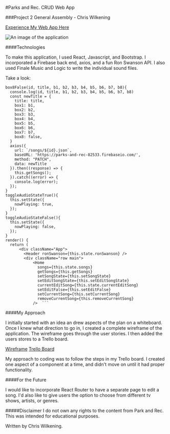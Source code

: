 #Parks and Rec. CRUD Web App

###Project 2 General Assembly - Chris Wilkening

[Experience My Web App Here](https://build-uyopztecnr.now.sh)

![An image of the application](http://i.imgur.com/GFYKAAP.png)

####Technologies

To make this application, I used React, Javascript, and Bootstrap. I incorporated a Firebase back end, axios, and a fun Ron Swanson API. I also used Finale Music and Logic to write the individual sound files.

Take a look:

    box8False(id, title, b1, b2, b3, b4, b5, b6, b7, b8){
      console.log(id, title, b1, b2, b3, b4, b5, b6, b7, b8)
      const newTitle = {
        title: title,
        box1: b1,
        box2: b2,
        box3: b3,
        box4: b4,
        box5: b5,
        box6: b6,
        box7: b7,
        box8: false,
      }
      axios({
        url: `/songs/${id}.json`,
        baseURL: 'https://parks-and-rec-82533.firebaseio.com/',
        method: "PATCH",
        data: newTitle
      }).then((response) => {
        this.getSongs();
      }).catch((error) => {
        console.log(error);
      });
    }  
    toggleAudioStateTrue(){
      this.setState({
        nowPlaying: true,
      });
    }
    toggleAudioStateFalse(){
      this.setState({
        nowPlaying: false,
      });
    }  
    render() {
      return (
          <div className="App">
            <Header ronSwanson={this.state.ronSwanson} />
            <div className="row main">
                <Home
                  songs={this.state.songs}
                  getSongs={this.getSongs}
                  setSongState={this.setSongState}
                  setEditSongState={this.setEditSongState}
                  currentEditSong={this.state.currentEditSong}
                  setEditFalse={this.setEditFalse}
                  setCurrentSong={this.setCurrentSong}
                  removeCurrentSong={this.removeCurrentSong}
                />  ```

####My Approach

I initially started with an idea an drew aspects of the plan on a whiteboard. Once I knew what direction to go in, I created a complete wireframe of the application. The wireframe goes through the user stories. I then added the users stores to a Trello board.

[Wireframe](https://drive.google.com/drive/folders/0ByyiNgER-zrMU2ZLWC15eExRc0k?usp=sharing) 
[Trello Board](https://trello.com/b/02S9WJqv/parks-and-rec)

My approach to coding was to follow the steps in my Trello board. I created one aspect of a component at a time, and didn't move on until it had proper functionality.

####For the Future

I would like to incorporate React Router to have a separate page to edit a song. I'd also like to give users the option to choose from different tv shows, artists, or genres. 

#####Disclaimer
I do not own any rights to the content from Park and Rec. This was intended for educational purposes.

Written by Chris Wilkening.
